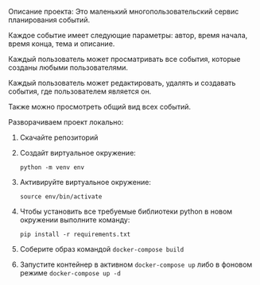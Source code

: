 Описание проекта: Это маленький многопользовательский сервис планирования событий.

Каждое событие имеет следующие параметры: автор, время начала, время конца, тема и описание.

Каждый пользователь может просматривать все события, которые созданы любыми пользователями.

Каждый пользователь может редактировать, удалять и создавать события, где пользователем является он.

Также можно просмотреть общий вид всех событий. 


Разворачиваем проект локально:

1. Скачайте репозиторий

2. Создайт виртуальное окружение: 
    
       python -m venv env
    
3. Активируйте виртуальное окружение:

       source env/bin/activate
    
4. Чтобы установить все требуемые библиотеки python в новом окружении выполните команду:
     
       pip install -r requirements.txt

5. Соберите образ командой `docker-compose build`

6. Запустите контейнер в активном `docker-compose up` либо в фоновом режиме `docker-compose up -d`